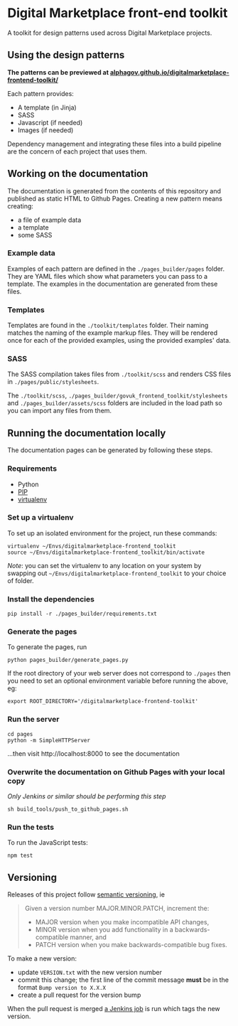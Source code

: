 # Digital Marketplace front-end toolkit

A toolkit for design patterns used across Digital Marketplace projects.

## Using the design patterns

**The patterns can be previewed at [alphagov.github.io/digitalmarketplace-frontend-toolkit/](http://alphagov.github.io/digitalmarketplace-frontend-toolkit/)**

Each pattern provides:
- A template (in Jinja)
- SASS
- Javascript (if needed)
- Images (if needed)

Dependency management and integrating these files into a build pipeline are the
concern of each project that uses them.

## Working on the documentation

The documentation is generated from the contents of this repository and
published as static HTML to Github Pages. Creating a new pattern means creating:
- a file of example data
- a template
- some SASS

### Example data

Examples of each pattern are defined in the `./pages_builder/pages` folder. They
are YAML files which show what parameters you can pass to a template. The
examples in the documentation are generated from these files.

### Templates

Templates are found in the `./toolkit/templates` folder. Their naming matches
the naming of the example markup files. They will be rendered once for each of
the provided examples, using the provided examples' data.

### SASS

The SASS compilation takes files from `./toolkit/scss` and renders CSS files in
`./pages/public/stylesheets`.

The `./toolkit/scss`, `./pages_builder/govuk_frontend_toolkit/stylesheets` and
`./pages_builder/assets/scss` folders are included in the load path so you can
import any files from them.

## Running the documentation locally

The documentation pages can be generated by following these steps.

### Requirements

- Python
- [PIP](https://pip.pypa.io/en/latest/)
- [virtualenv](https://virtualenv.pypa.io/en/latest/)

### Set up a virtualenv

To set up an isolated environment for the project, run these commands:

``` shell
virtualenv ~/Envs/digitalmarketplace-frontend_toolkit
source ~/Envs/digitalmarketplace-frontend_toolkit/bin/activate
```

*Note*: you can set the virtualenv to any location on your system by swapping
out `~/Envs/digitalmarketplace-frontend_toolkit` to your choice of folder.

### Install the dependencies

``` shell
pip install -r ./pages_builder/requirements.txt
```

### Generate the pages

To generate the pages, run
``` shell
python pages_builder/generate_pages.py
```

If the root directory of your web server does not correspond to `./pages` then
you need to set an optional environment variable before running the above,
eg:
``` shell
export ROOT_DIRECTORY='/digitalmarketplace-frontend-toolkit'
```

### Run the server

``` shell
cd pages
python -m SimpleHTTPServer
```
…then visit http://localhost:8000 to see the documentation

### Overwrite the documentation on Github Pages with your local copy

_Only Jenkins or similar should be performing this step_

``` shell
sh build_tools/push_to_github_pages.sh
```

### Run the tests

To run the JavaScript tests:

```
npm test
```

## Versioning

Releases of this project follow [semantic versioning](http://semver.org/), ie
> Given a version number MAJOR.MINOR.PATCH, increment the:
>
> - MAJOR version when you make incompatible API changes,
> - MINOR version when you add functionality in a backwards-compatible manner, and
> - PATCH version when you make backwards-compatible bug fixes.

To make a new version:
- update `VERSION.txt` with the new version number
- commit this change; the first line of the commit message **must** be in the
  format `Bump version to X.X.X`
- create a pull request for the version bump

When the pull request is merged [a Jenkins job](http://37.26.90.26:8080/job/Add%20release%20tag%20to%20toolkit/)
is run which tags the new version.
